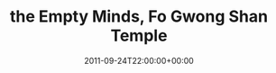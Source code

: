 ---
templateKey: event
guid: 089665ad-6eab-11ea-99c5-002590d1d1b0
date: 2011-09-24T22:00:00+00:00
eventTime: '10pm'
title: the Empty Minds, Fo Gwong Shan Temple
artist: the Empty Minds
city: Missassauga
venue: Fo Gwong Shan Temple
group: Tim Shia
guests: Tree, Tim Shia, Tom Juhas, Tien Yeung
---